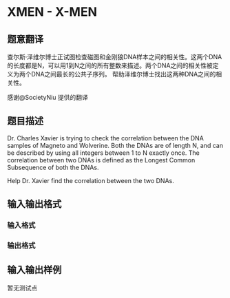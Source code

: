 # XMEN - X-MEN

## 题意翻译

查尔斯·泽维尔博士正试图检查磁图和金刚狼DNA样本之间的相关性。这两个DNA的长度都是N，可以用1到N之间的所有整数来描述。两个DNA之间的相关性被定义为两个DNA之间最长的公共子序列。 帮助泽维尔博士找出这两种DNA之间的相关性。

感谢@SocietyNiu 提供的翻译

## 题目描述

Dr. Charles Xavier is trying to check the correlation between the DNA samples of Magneto and Wolverine. Both the DNAs are of length N, and can be described by using all integers between 1 to N exactly once. The correlation between two DNAs is defined as the Longest Common Subsequence of both the DNAs.

Help Dr. Xavier find the correlation between the two DNAs.

## 输入输出格式

### 输入格式

### 输出格式

## 输入输出样例

暂无测试点

